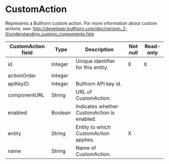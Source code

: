 # CustomAction

Represents a Bullhorn custom action. For more information about custom actions, see:
<http://developer.bullhorn.com/doc/version_2-0/understanding_custom_components.htm>

| **CustomAction field** | **Type** | **Description** | **Not null** | **Read-only** |
| --- | --- | --- | --- | --- |
| id | Integer | Unique identifier for this entity. | X | X |
| actionOrder | Integer | | |
| apiKeyID | Integer | Bullhorn API key id. | | |
| componentURL | String | URL of CustomAction. | | |
| enabled | Boolean | Indicates whether CustomAction is enabled. | | |
| entity | String | Entity to which CustomAction applies. | X | |
| name | String | Name of CustomAction. | | |